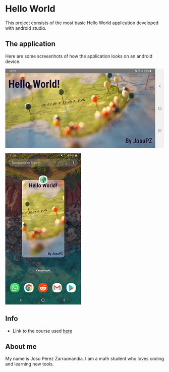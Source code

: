# Hello World
This project consists of the most basic Hello World application developed with android studio.

## The application
Here are some screesnhots of how the application looks on an android device.

![Screenshot 1](/app/src/main/res/drawable/screenshot2.jpg)

![Screenshot 2](/app/src/main/res/drawable/screenshot3.jpg)

## Info
* Link to the course used [here](https://eu.udacity.com/course/android-basics-user-interface--ud834)

## About me
My name is Josu Pérez Zarraonandia. I am a math student who loves coding and learning new tools.
